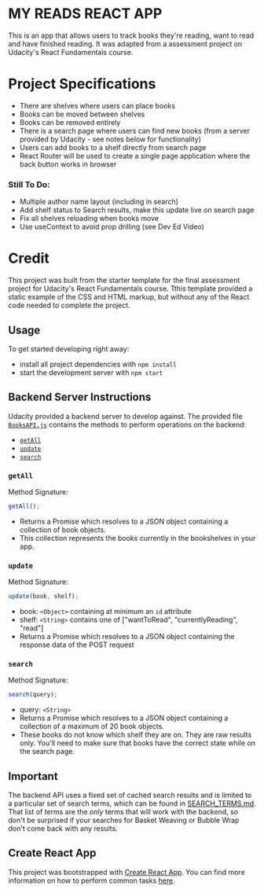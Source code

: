 # MY READS REACT APP

This is an app that allows users to track books they're reading, want to read and have finished reading. It was adapted from a assessment project on Udacity's React Fundamentals course.

# Project Specifications

- There are shelves where users can place books
- Books can be moved between shelves
- Books can be removed entirely
- There is a search page where users can find new books (from a server provided by Udacity - see notes below for functionality)
- Users can add books to a shelf directly from search page
- React Router will be used to create a single page application where the back button works in browser

<!-- ## Scoping

There are books, they are objects that have properties such as cover, title, author and shelf. Shelf can be assigned and reassigned by the user. Book objects are stored in a database.

There are shelves, shelves are components that display books assigned by the user. Component that has a name and shelf id. Displays books that are found from the server by mapping and filtering book info onto a book component.

There is a search function that allows users to find books and assign them to shelves. This should update the book object on the database and be instantly reflected on the shelves. When searching the shelf should be displayed, this will not come from the database and will need to be joined up. There are limited search terms, predictive autofill would be nice UX. -->

### Still To Do:

- Multiple author name layout (including in search)
- Add shelf status to Search results, make this update live on search page
- Fix all shelves reloading when books move
- Use useContext to avoid prop drilling (see Dev Ed Video)

# Credit

This project was built from the starter template for the final assessment project for Udacity's React Fundamentals course. Tthis template provided a static example of the CSS and HTML markup, but without any of the React code needed to complete the project.

## Usage

To get started developing right away:

- install all project dependencies with `npm install`
- start the development server with `npm start`

## Backend Server Instructions

Udacity provided a backend server to develop against. The provided file [`BooksAPI.js`](src/BooksAPI.js) contains the methods to perform operations on the backend:

- [`getAll`](#getall)
- [`update`](#update)
- [`search`](#search)

### `getAll`

Method Signature:

```js
getAll();
```

- Returns a Promise which resolves to a JSON object containing a collection of book objects.
- This collection represents the books currently in the bookshelves in your app.

### `update`

Method Signature:

```js
update(book, shelf);
```

- book: `<Object>` containing at minimum an `id` attribute
- shelf: `<String>` contains one of ["wantToRead", "currentlyReading", "read"]
- Returns a Promise which resolves to a JSON object containing the response data of the POST request

### `search`

Method Signature:

```js
search(query);
```

- query: `<String>`
- Returns a Promise which resolves to a JSON object containing a collection of a maximum of 20 book objects.
- These books do not know which shelf they are on. They are raw results only. You'll need to make sure that books have the correct state while on the search page.

## Important

The backend API uses a fixed set of cached search results and is limited to a particular set of search terms, which can be found in [SEARCH_TERMS.md](SEARCH_TERMS.md). That list of terms are the _only_ terms that will work with the backend, so don't be surprised if your searches for Basket Weaving or Bubble Wrap don't come back with any results.

## Create React App

This project was bootstrapped with [Create React App](https://github.com/facebookincubator/create-react-app). You can find more information on how to perform common tasks [here](https://github.com/facebookincubator/create-react-app/blob/master/packages/react-scripts/template/README.md).
